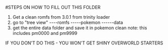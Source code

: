 #STEPS ON HOW TO FILL OUT THIS FOLDER

1) Get a clean romfs from 3.0.1 from trinity loader
2) go to "tree view"
     ----romfs
	   -----pokemon
	     ------data
3) get the entire data folder and save it in pokemon clean
    note: this includes pm0000 and pm9999
	
IF YOU DON'T DO THIS - YOU WON'T GET SHINY OVERWORLD STARTERS